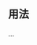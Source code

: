 
## 用法

...
<template>
  <Button>按钮</Button>
  <el-button>默认按钮</el-button>
<br/><br/>
<el-button>默认按钮</el-button>
<br/><br/>
<el-button type="primary">主要按钮</el-button>
<br/><br/>
<el-button type="success">成功按钮</el-button>
<br/><br/>
<el-button type="info">信息按钮</el-button>
<el-button type="info">信息按钮</el-button>
<el-button type="info">信息按钮</el-button>
<el-button type="info">信息按钮</el-button>
<el-button type="info">信息按钮</el-button>
<el-button type="info">信息按钮</el-button>
<el-button type="info">信息按钮</el-button>
<el-button type="info">信息按钮</el-button>
<el-button type="info">信息按钮</el-button>
<el-button type="info">信息按钮</el-button>
<el-button type="info">信息按钮</el-button>
<el-button type="info">信息按钮</el-button>
<el-button type="info">信息按钮</el-button>
</template>

